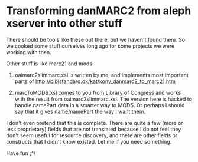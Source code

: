
# Transforming danMARC2 from aleph xserver into other stuff

There should be tools like these out there, but we haven't found them. So we cooked some stuff ourselves long ago for some projects we were working with then.

Other stuff is like marc21 and mods

1. oaimarc2slimmarc.xsl is written by me, and implements most important parts of http://biblstandard.dk/kat/konv_danmarc2_to_marc21.htm

2. marcToMODS.xsl comes to you from Library of Congress and works with the result from oaimarc2slimmarc.xsl. The version here is hacked to handle namePart data in a smarter way to MODS. Or perhaps I should say that it gives name/namePart the way I want them.

I don't even pretend that this is complete. There are quite a few (more or less proprietary) fields that are not translated because I do not feel they don't seem useful for resource discovery, and there are other fields or constructs that I didn't know existed. Let me if you need something. 

Have fun ;^/




